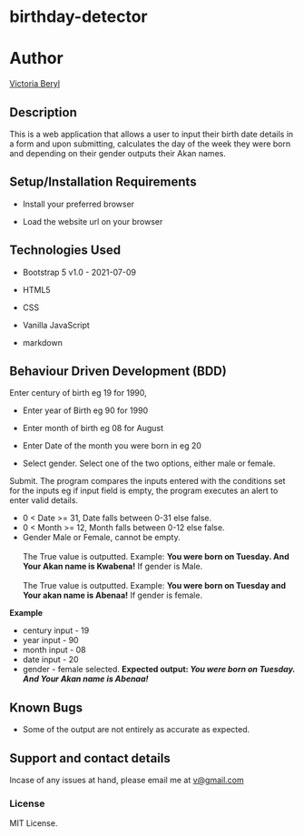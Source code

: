 # birthday-detector

# Author 
[Victoria Beryl](https://github.com/Victoria045)

## Description
This is a web application that allows a user to input their birth date details in a form 
and upon submitting, calculates the day of the week they were born and depending on their gender outputs 
their Akan names.

## Setup/Installation Requirements
* Install your preferred browser

* Load the website url on your browser

## Technologies Used
* Bootstrap 5 v1.0 - 2021-07-09

* HTML5

* CSS

* Vanilla JavaScript

* markdown

## Behaviour Driven Development (BDD)
Enter century of birth eg 19 for 1990,

* Enter year of Birth eg 90 for 1990

* Enter month of birth eg 08 for August

* Enter Date of the month you were born in eg 20

* Select gender. 
    Select one of the two options,
    either male or female.

Submit.
The program compares the inputs entered with the conditions set for the inputs eg if input field is empty, the program executes an alert to enter valid details.
* 0 < Date >= 31, Date falls between 0-31 else false.
* 0 < Month >= 12, Month falls between 0-12 else false.
* Gender Male or Female, cannot be empty. <br/>  
The True value is outputted. Example: **You were born on Tuesday. And Your Akan name is Kwabena!** If gender is Male.<br/><br/>
The True value is outputted. Example: **You were born on Tuesday and Your akan name is  Abenaa!** If gender is female.  

**Example**
* century input - 19
* year input - 90
* month input - 08
* date input - 20
* gender - female selected.
**Expected output: *You were born on Tuesday. And Your Akan name is Abenaa!*** 

## Known Bugs
* Some of the output are not entirely as accurate as expected.

## Support and contact details
Incase of any issues at hand, please email me at v@gmail.com
### License
MIT License. 